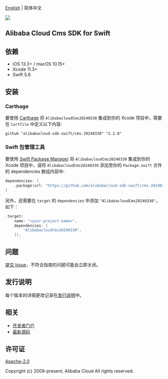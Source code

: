 [English](README.md) | 简体中文

![](https://aliyunsdk-pages.alicdn.com/icons/AlibabaCloud.svg)

## Alibaba Cloud Cms SDK for Swift

## 依赖

- iOS 13.3+ / macOS 10.15+
- Xcode 11.3+
- Swift 5.6

## 安装

### Carthage

要使用 [Carthage](https://github.com/Carthage/Carthage) 将 `AlibabacloudCms20240330` 集成到你的 Xcode 项目中，需要在 `Cartfile` 中定义以下内容:

```ogdl
github "alibabacloud-sdk-swift/cms-20240330" "2.2.0"
```

### Swift 包管理工具

要使用 [Swift Package Manager](https://swift.org/package-manager/) 将 `AlibabacloudCms20240330` 集成到你的 Xcode 项目中，请将 `AlibabacloudCms20240330` 添加至你的 `Package.swift` 文件的 dependencies 数组内容中:

```swift
dependencies: [
    .package(url: "https://github.com/alibabacloud-sdk-swift/cms-20240330.git", from: "2.2.0")
]
```

另外，还需要在 `target` 的 `dependencies` 中添加 `"AlibabacloudCms20240330"`，如下：

```swift
.target(
    name: "<your-project-name>",
    dependencies: [
        "AlibabacloudCms20240330",
    ]),
```

## 问题

[提交 Issue](https://github.com/alibabacloud-sdk-swift/cms-20240330/issues/new)，不符合指南的问题可能会立即关闭。

## 发行说明

每个版本的详细更改记录在[发行说明](./ChangeLog.txt)中。

## 相关

* [开发者门户](https://next.api.aliyun.com/home)
* [最新源码](https://github.com/alibabacloud-sdk-swift/cms-20240330)

## 许可证

[Apache-2.0](http://www.apache.org/licenses/LICENSE-2.0)

Copyright (c) 2009-present, Alibaba Cloud All rights reserved.

